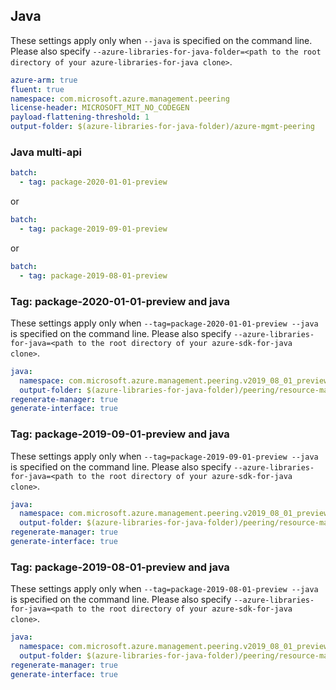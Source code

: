## Java

These settings apply only when `--java` is specified on the command line.
Please also specify `--azure-libraries-for-java-folder=<path to the root directory of your azure-libraries-for-java clone>`.

``` yaml $(java)
azure-arm: true
fluent: true
namespace: com.microsoft.azure.management.peering
license-header: MICROSOFT_MIT_NO_CODEGEN
payload-flattening-threshold: 1
output-folder: $(azure-libraries-for-java-folder)/azure-mgmt-peering
```

### Java multi-api

``` yaml $(java) && $(multiapi)
batch:
  - tag: package-2020-01-01-preview
```
or
``` yaml $(java) && $(multiapi)
batch:
  - tag: package-2019-09-01-preview
```
or
``` yaml $(java) && $(multiapi)
batch:
  - tag: package-2019-08-01-preview
```

### Tag: package-2020-01-01-preview and java

These settings apply only when `--tag=package-2020-01-01-preview --java` is specified on the command line.
Please also specify `--azure-libraries-for-java=<path to the root directory of your azure-sdk-for-java clone>`.

``` yaml $(tag) == 'package-2020-01-01-preview' && $(java) && $(multiapi)
java:
  namespace: com.microsoft.azure.management.peering.v2019_08_01_preview
  output-folder: $(azure-libraries-for-java-folder)/peering/resource-manager/v2019_08_01_preview
regenerate-manager: true
generate-interface: true
```

### Tag: package-2019-09-01-preview and java

These settings apply only when `--tag=package-2019-09-01-preview --java` is specified on the command line.
Please also specify `--azure-libraries-for-java=<path to the root directory of your azure-sdk-for-java clone>`.

``` yaml $(tag) == 'package-2019-09-01-preview' && $(java) && $(multiapi)
java:
  namespace: com.microsoft.azure.management.peering.v2019_08_01_preview
  output-folder: $(azure-libraries-for-java-folder)/peering/resource-manager/v2019_08_01_preview
regenerate-manager: true
generate-interface: true
```

### Tag: package-2019-08-01-preview and java

These settings apply only when `--tag=package-2019-08-01-preview --java` is specified on the command line.
Please also specify `--azure-libraries-for-java=<path to the root directory of your azure-sdk-for-java clone>`.

``` yaml $(tag) == 'package-2019-08-01-preview' && $(java) && $(multiapi)
java:
  namespace: com.microsoft.azure.management.peering.v2019_08_01_preview
  output-folder: $(azure-libraries-for-java-folder)/peering/resource-manager/v2019_08_01_preview
regenerate-manager: true
generate-interface: true
```
